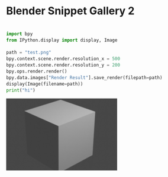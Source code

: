 # Blender Snippet Gallery 2
```py hl_lines="4-9" 

import bpy
from IPython.display import display, Image

path = "test.png"
bpy.context.scene.render.resolution_x = 500
bpy.context.scene.render.resolution_y = 200
bpy.ops.render.render()
bpy.data.images["Render Result"].save_render(filepath=path)
display(Image(filename=path))
print("hi")
```

<img src="image.png" alt="alt text" width="300"/>

